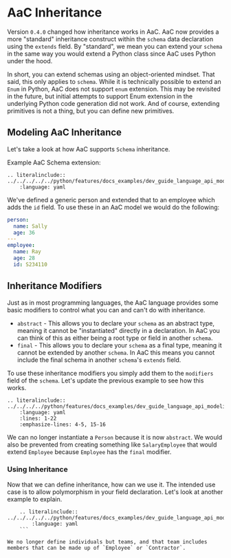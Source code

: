 # AaC Inheritance

Version `0.4.0` changed how inheritance works in AaC.  AaC now provides a more "standard" inheritance construct within the `schema` data declaration using the `extends` field.  By "standard", we mean you can extend your `schema` in the same way you would extend a Python class since AaC uses Python under the hood.  

In short, you can extend schemas using an object-oriented mindset.  That said, this only applies to `schema`.  While it is technically possible to extend an `Enum` in Python, AaC does not support `enum` extension.  This may be revisited in the future, but initial attempts to support Enum extension in the underlying Python code generation did not work.  And of course, extending primitives is not a thing, but you can define new primitives.

## Modeling AaC Inheritance

Let's take a look at how AaC supports `Schema` inheritance.

Example AaC Schema extension:
```{eval-rst}
.. literalinclude:: ../../../../../python/features/docs_examples/dev_guide_language_api_modeling_inheritance/docs_inheritance_one.aac
    :language: yaml
```

We've defined a generic person and extended that to an employee which adds the `id` field.  To use these in an AaC model we would do the following:

```yaml
person:
  name: Sally
  age: 36
---
employee:
  name: Ray
  age: 28
  id: S234110
```

## Inheritance Modifiers

Just as in most programming languages, the AaC language provides some basic modifiers to control what you can and can't do with inheritance.

- `abstract` - This allows you to declare your `schema` as an abstract type, meaning it cannot be "instantiated" directly in a declaration.  In AaC you can think of this as either being a root type or field in another `schema`.
- `final` - This allows you to declare your `schema` as a final type, meaning it cannot be extended by another `schema`.  In AaC this means you cannot include the final schema in another `schema`'s `extends` field.

To use these inheritance modifiers you simply add them to the `modifiers` field of the `schema`.  Let's update the previous example to see how this works.

```{eval-rst}
.. literalinclude:: ../../../../python/features/docs_examples/dev_guide_language_api_modeling_inheritance/docs_inhertaince_two.aac
    :language: yaml
    :lines: 1-22
    :emphasize-lines: 4-5, 15-16
```

We can no longer instantiate a `Person` because it is now `abstract`.  We would also be prevented from creating something like `SalaryEmployee` that would extend `Employee` because `Employee` has the `final` modifier.

### Using Inheritance

Now that we can define inheritance, how can we use it.  The intended use case is to allow polymorphism in your field declaration.  Let's look at another example to explain.

```{eval-rst}
	.. literalinclude:: ../../../../../python/features/docs_examples/dev_guide_language_api_modeling_inheritance/docs_inheritance_two.aac
	    :language: yaml
	```

We no longer define individuals but teams, and that team includes members that can be made up of `Employee` or `Contractor`.
